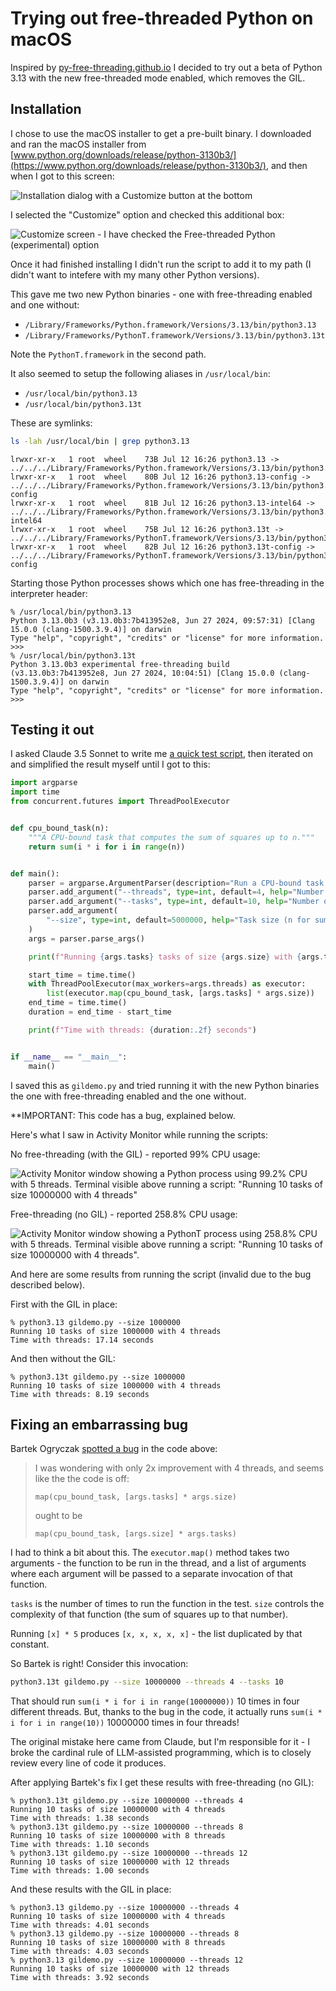 # Trying out free-threaded Python on macOS

Inspired by [py-free-threading.github.io](https://py-free-threading.github.io/) I decided to try out a beta of Python 3.13 with the new free-threaded mode enabled, which removes the GIL.

## Installation

I chose to use the macOS installer to get a pre-built binary. I downloaded and ran the macOS installer from [www.python.org/downloads/release/python-3130b3/](https://www.python.org/downloads/release/python-3130b3/), and then when I got to this screen:

![Installation dialog with a Customize button at the bottom](https://github.com/user-attachments/assets/7e57d8f1-6a4b-4551-babd-127317dff5cd)

I selected the "Customize" option and checked this additional box:

![Customize screen - I have checked the Free-threaded Python (experimental) option](https://github.com/user-attachments/assets/5aa8d4dd-5c70-493e-a183-2f0799079830)

Once it had finished installing I didn't run the script to add it to my path (I didn't want to intefere with my many other Python versions).

This gave me two new Python binaries - one with free-threading enabled and one without:

- `/Library/Frameworks/Python.framework/Versions/3.13/bin/python3.13`
- `/Library/Frameworks/PythonT.framework/Versions/3.13/bin/python3.13t`

Note the `PythonT.framework` in the second path.

It also seemed to setup the following aliases in `/usr/local/bin`:

- `/usr/local/bin/python3.13`
- `/usr/local/bin/python3.13t`

These are symlinks:
```bash
ls -lah /usr/local/bin | grep python3.13
```
```
lrwxr-xr-x   1 root  wheel    73B Jul 12 16:26 python3.13 -> ../../../Library/Frameworks/Python.framework/Versions/3.13/bin/python3.13
lrwxr-xr-x   1 root  wheel    80B Jul 12 16:26 python3.13-config -> ../../../Library/Frameworks/Python.framework/Versions/3.13/bin/python3.13-config
lrwxr-xr-x   1 root  wheel    81B Jul 12 16:26 python3.13-intel64 -> ../../../Library/Frameworks/Python.framework/Versions/3.13/bin/python3.13-intel64
lrwxr-xr-x   1 root  wheel    75B Jul 12 16:26 python3.13t -> ../../../Library/Frameworks/PythonT.framework/Versions/3.13/bin/python3.13t
lrwxr-xr-x   1 root  wheel    82B Jul 12 16:26 python3.13t-config -> ../../../Library/Frameworks/PythonT.framework/Versions/3.13/bin/python3.13t-config
```

Starting those Python processes shows which one has free-threading in the interpreter header:
```
% /usr/local/bin/python3.13
Python 3.13.0b3 (v3.13.0b3:7b413952e8, Jun 27 2024, 09:57:31) [Clang 15.0.0 (clang-1500.3.9.4)] on darwin
Type "help", "copyright", "credits" or "license" for more information.
>>>
% /usr/local/bin/python3.13t
Python 3.13.0b3 experimental free-threading build (v3.13.0b3:7b413952e8, Jun 27 2024, 10:04:51) [Clang 15.0.0 (clang-1500.3.9.4)] on darwin
Type "help", "copyright", "credits" or "license" for more information.
>>> 
```

## Testing it out

I asked Claude 3.5 Sonnet to write me [a quick test script](https://gist.github.com/simonw/21b1e208b81f10731798f11da0af775d), then iterated on and simplified the result myself until I got to this:

```python
import argparse
import time
from concurrent.futures import ThreadPoolExecutor


def cpu_bound_task(n):
    """A CPU-bound task that computes the sum of squares up to n."""
    return sum(i * i for i in range(n))


def main():
    parser = argparse.ArgumentParser(description="Run a CPU-bound task with threads")
    parser.add_argument("--threads", type=int, default=4, help="Number of threads")
    parser.add_argument("--tasks", type=int, default=10, help="Number of tasks")
    parser.add_argument(
        "--size", type=int, default=5000000, help="Task size (n for sum of squares)"
    )
    args = parser.parse_args()

    print(f"Running {args.tasks} tasks of size {args.size} with {args.threads} threads")

    start_time = time.time()
    with ThreadPoolExecutor(max_workers=args.threads) as executor:
        list(executor.map(cpu_bound_task, [args.tasks] * args.size))
    end_time = time.time()
    duration = end_time - start_time

    print(f"Time with threads: {duration:.2f} seconds")


if __name__ == "__main__":
    main()
```
I saved this as `gildemo.py` and tried running it with the new Python binaries the one with free-threading enabled and the one without.

**IMPORTANT: This code has a bug, explained below.

Here's what I saw in Activity Monitor while running the scripts:

No free-threading (with the GIL) - reported 99% CPU usage:

![Activity Monitor window showing a Python process using 99.2% CPU with 5 threads. Terminal visible above running a script: "Running 10 tasks of size 10000000 with 4 threads"](https://github.com/user-attachments/assets/686e2dcd-daff-4cfe-ba1e-c4aa38b0a10a)

Free-threading (no GIL) - reported 258.8% CPU usage:

![Activity Monitor window showing a PythonT process using 258.8% CPU with 5 threads. Terminal visible above running a script: "Running 10 tasks of size 10000000 with 4 threads".](https://github.com/user-attachments/assets/e7b8d291-a8a1-4e98-a73f-880403e14e8c)

And here are some results from running the script (invalid due to the bug described below).

First with the GIL in place:
```
% python3.13 gildemo.py --size 1000000 
Running 10 tasks of size 1000000 with 4 threads
Time with threads: 17.14 seconds
```
And then without the GIL:
```
% python3.13t gildemo.py --size 1000000 
Running 10 tasks of size 1000000 with 4 threads
Time with threads: 8.19 seconds
```
## Fixing an embarrassing bug

Bartek Ogryczak [spotted a bug](https://twitter.com/var_tec/status/1811928300840976662) in the code above:

> I was wondering with only 2x improvement with 4 threads, and seems like the the code is off:
>
> `map(cpu_bound_task, [args.tasks] * args.size)`
>
> ought to be
>
> `map(cpu_bound_task, [args.size] * args.tasks)`

I had to think a bit about this. The `executor.map()` method takes two arguments - the function to be run in the thread, and a list of arguments where each argument will be passed to a separate invocation of that function.

`tasks` is the number of times to run the function in the test. `size` controls the complexity of that function (the sum of squares up to that number).

Running `[x] * 5` produces `[x, x, x, x, x]` - the list duplicated by that constant.

So Bartek is right! Consider this invocation:

```bash
python3.13t gildemo.py --size 10000000 --threads 4 --tasks 10
```
That should run `sum(i * i for i in range(10000000))` 10 times in four different threads. But, thanks to the bug in the code, it actually runs `sum(i * i for i in range(10))` 10000000 times in four threads!

The original mistake here came from Claude, but I'm responsible for it - I broke the cardinal rule of LLM-assisted programming, which is to closely review every line of code it produces.

After applying Bartek's fix I get these results with free-threading (no GIL):
```
% python3.13t gildemo.py --size 10000000 --threads 4
Running 10 tasks of size 10000000 with 4 threads
Time with threads: 1.38 seconds
% python3.13t gildemo.py --size 10000000 --threads 8
Running 10 tasks of size 10000000 with 8 threads
Time with threads: 1.10 seconds
% python3.13t gildemo.py --size 10000000 --threads 12
Running 10 tasks of size 10000000 with 12 threads
Time with threads: 1.00 seconds
```
And these results with the GIL in place:
```
% python3.13 gildemo.py --size 10000000 --threads 4 
Running 10 tasks of size 10000000 with 4 threads
Time with threads: 4.01 seconds
% python3.13 gildemo.py --size 10000000 --threads 8
Running 10 tasks of size 10000000 with 8 threads
Time with threads: 4.03 seconds
% python3.13 gildemo.py --size 10000000 --threads 12 
Running 10 tasks of size 10000000 with 12 threads
Time with threads: 3.92 seconds
```
